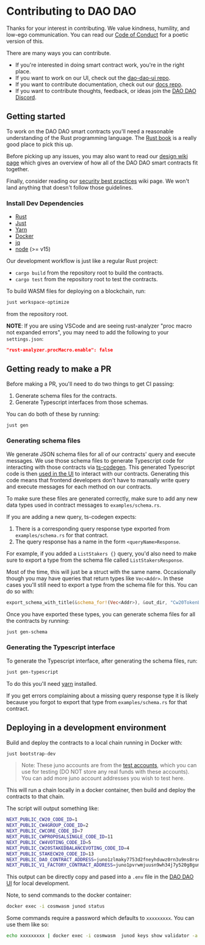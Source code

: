 # Contributing to DAO DAO

Thanks for your interest in contributing. We value kindness, humility,
and low-ego communication. You can read our [Code of
Conduct](./CODE_OF_CONDUCT.md) for a poetic version of this.

There are many ways you can contribute.

- If you're interested in doing smart contract work, you're in the
  right place.
- If you want to work on our UI, check out the [dao-dao-ui
  repo](https://github.com/DA0-DA0/dao-dao-ui).
- If you want to contribute documentation, check out our [docs
  repo](https://github.com/DA0-DA0/docs).
- If you want to contribute thoughts, feedback, or ideas join the [DAO
  DAO Discord](https://discord.gg/sAaGuyW3D2).

## Getting started

To work on the DAO DAO smart contracts you'll need a reasonable
understanding of the Rust programming language. The [Rust
book](https://doc.rust-lang.org/book/) is a really good place to pick
this up.

Before picking up any issues, you may also want to read our [design
wiki
page](https://github.com/DA0-DA0/dao-contracts/wiki/DAO-DAO-Contracts-Design)
which gives an overview of how all of the DAO DAO smart contracts fit
together.

Finally, consider reading our [security best
practices](https://github.com/DA0-DA0/dao-contracts/wiki/CosmWasm-security-best-practices)
wiki page. We won't land anything that doesn't follow those
guidelines.

### Install Dev Dependencies

- [Rust](https://doc.rust-lang.org/book/ch01-01-installation.html)
- [Just](https://github.com/casey/just#packages)
- [Yarn](https://yarnpkg.com/)
- [Docker](https://docs.docker.com/engine/install/)
- [jq](https://stedolan.github.io/jq/download/)
- [node](https://nodejs.org/en/download/) (>= v15)

Our development workflow is just like a regular Rust project:

- `cargo build` from the repository root to build the contracts.
- `cargo test` from the repository root to test the contracts.

To build WASM files for deploying on a blockchain, run:

```sh
just workspace-optimize
```

from the repository root.

**NOTE**: If you are using VSCode and are seeing rust-analyzer "proc macro not expanded errors", you may need to add the following to your `settings.json`:

```json
"rust-analyzer.procMacro.enable": false
```

## Getting ready to make a PR

Before making a PR, you'll need to do two things to get CI passing:

1. Generate schema files for the contracts.
2. Generate Typescript interfaces from those schemas.

You can do both of these by running:
```sh
just gen
```

### Generating schema files

We generate JSON schema files for all of our contracts' query and
execute messages. We use those schema files to generate Typescript
code for interacting with those contracts via
[ts-codegen](https://github.com/CosmWasm/ts-codegen). This generated
Typescript code is then [used in the
UI](https://github.com/DA0-DA0/dao-dao-ui/tree/40f3cbfe676a98bf7b9db7b646e74e5b2dae4502/packages/state/clients)
to interact with our contracts. Generating this code means that
frontend developers don't have to manually write query and execute
messages for each method on our contracts.

To make sure these files are generated correctly, make sure to add any
new data types used in contract messages to `examples/schema.rs`.

If you are adding a new query, ts-codegen expects:

1. There is a corresponding query response type exported from
   `examples/schema.rs` for that contract.
2. The query response has a name in the form `<queryName>Response`.

For example, if you added a `ListStakers {}` query, you'd also need to
make sure to export a type from the schema file called
`ListStakersResponse`.

Most of the time, this will just be a struct with the same
name. Occasionally though you may have queries that return types like
`Vec<Addr>`. In these cases you'll still need to export a type from
the schema file for this. You can do so with:

```rust
export_schema_with_title(&schema_for!(Vec<Addr>), &out_dir, "Cw20TokenListResponse");
```

Once you have exported these types, you can generate schema files for
all the contracts by running:

```sh
just gen-schema
```

### Generating the Typescript interface

To generate the Typescript interface, after generating the schema
files, run:

```sh
just gen-typescript
```

To do this you'll need [yarn](https://yarnpkg.com/) installed.

If you get errors complaining about a missing query response type it
is likely because you forgot to export that type from
`examples/schema.rs` for that contract.

## Deploying in a development environment

Build and deploy the contracts to a local chain running in Docker with:

```sh
just bootstrap-dev
```

> Note: These juno accounts are from the [test
> accounts](ci/configs/test_accounts.json), which you can use for testing (DO NOT
> store any real funds with these accounts). You can add more juno
> account addresses you wish to test here.

This will run a chain locally in a docker container, then build and
deploy the contracts to that chain.

The script will output something like:

```sh
NEXT_PUBLIC_CW20_CODE_ID=1
NEXT_PUBLIC_CW4GROUP_CODE_ID=2
NEXT_PUBLIC_CWCORE_CODE_ID=7
NEXT_PUBLIC_CWPROPOSALSINGLE_CODE_ID=11
NEXT_PUBLIC_CW4VOTING_CODE_ID=5
NEXT_PUBLIC_CW20STAKEDBALANCEVOTING_CODE_ID=4
NEXT_PUBLIC_STAKECW20_CODE_ID=13
NEXT_PUBLIC_DAO_CONTRACT_ADDRESS=juno1zlmaky7753d2fneyhduwz0rn3u9ns8rse3tudhze8rc2g54w9ysqgjt23l
NEXT_PUBLIC_V1_FACTORY_CONTRACT_ADDRESS=juno1pvrwmjuusn9wh34j7y520g8gumuy9xtl3gvprlljfdpwju3x7ucssml9ug
```

This output can be directly copy and pased into a `.env` file in the
[DAO DAO UI](https://github.com/DA0-DA0/dao-dao-ui) for local
development.

Note, to send commands to the docker container:

```sh
docker exec -i cosmwasm junod status
```

Some commands require a password which defaults to `xxxxxxxxx`. You can use them like so:

```sh
echo xxxxxxxxx | docker exec -i cosmwasm  junod keys show validator -a
```
